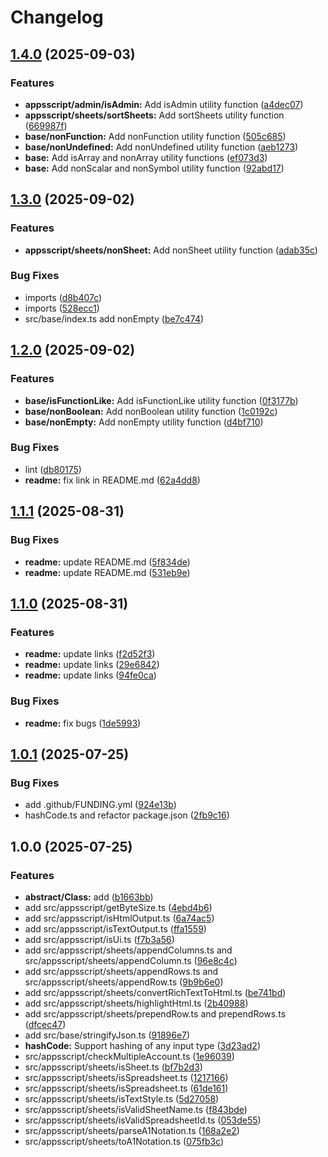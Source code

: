 # Changelog

## [1.4.0](https://github.com/MaksymStoianov/appsscript-utils/compare/v1.3.0...v1.4.0) (2025-09-03)


### Features

* **appsscript/admin/isAdmin:** Add isAdmin utility function ([a4dec07](https://github.com/MaksymStoianov/appsscript-utils/commit/a4dec07d6803baf5975f5f21dffb3c65e3f64e15))
* **appsscript/sheets/sortSheets:** Add sortSheets utility function ([669987f](https://github.com/MaksymStoianov/appsscript-utils/commit/669987f8ad89033d9e97900a0cda85fd2abdae0b))
* **base/nonFunction:** Add nonFunction utility function ([505c685](https://github.com/MaksymStoianov/appsscript-utils/commit/505c68542b65583218cd4cb75c228cefe763ad22))
* **base/nonUndefined:** Add nonUndefined utility function ([aeb1273](https://github.com/MaksymStoianov/appsscript-utils/commit/aeb1273480d238e1978af25a8ac1e6f4ea71921d))
* **base:** Add isArray and nonArray utility functions ([ef073d3](https://github.com/MaksymStoianov/appsscript-utils/commit/ef073d3250a00ca0357a5ca12f558df9caa066d5))
* **base:** Add nonScalar and nonSymbol utility function ([92abd17](https://github.com/MaksymStoianov/appsscript-utils/commit/92abd1717d9371c289cc9da368dbbf5b5b3ea888))

## [1.3.0](https://github.com/MaksymStoianov/appsscript-utils/compare/v1.2.0...v1.3.0) (2025-09-02)


### Features

* **appsscript/sheets/nonSheet:** Add nonSheet utility function ([adab35c](https://github.com/MaksymStoianov/appsscript-utils/commit/adab35cbe0561ed520bdf4f06b3fb8e60d0e3f17))


### Bug Fixes

* imports ([d8b407c](https://github.com/MaksymStoianov/appsscript-utils/commit/d8b407c46eb74a0a7277b435eb22eb7477f830eb))
* imports ([528ecc1](https://github.com/MaksymStoianov/appsscript-utils/commit/528ecc1580f84dfe26f4676eb8fbb420ba7cf500))
* src/base/index.ts add nonEmpty ([be7c474](https://github.com/MaksymStoianov/appsscript-utils/commit/be7c47444fb462c7fc71fe15e8fc5792a28f3dbc))

## [1.2.0](https://github.com/MaksymStoianov/appsscript-utils/compare/v1.1.1...v1.2.0) (2025-09-02)


### Features

* **base/isFunctionLike:** Add isFunctionLike utility function ([0f3177b](https://github.com/MaksymStoianov/appsscript-utils/commit/0f3177b5857a319c5eac51acd8d5d80a8fcc50fb))
* **base/nonBoolean:** Add nonBoolean utility function ([1c0192c](https://github.com/MaksymStoianov/appsscript-utils/commit/1c0192c14ca2f2a8e6e3120716f8c17c7e440ca7))
* **base/nonEmpty:** Add nonEmpty utility function ([d4bf710](https://github.com/MaksymStoianov/appsscript-utils/commit/d4bf7101d900923decee3261d048ede7d1f41108))


### Bug Fixes

* lint ([db80175](https://github.com/MaksymStoianov/appsscript-utils/commit/db80175b87a03a056c1900d8382d786063511566))
* **readme:** fix link in README.md ([62a4dd8](https://github.com/MaksymStoianov/appsscript-utils/commit/62a4dd897b93951452edc89d2ed2568db044e4de))

## [1.1.1](https://github.com/MaksymStoianov/appsscript-utils/compare/v1.1.0...v1.1.1) (2025-08-31)


### Bug Fixes

* **readme:** update README.md ([5f834de](https://github.com/MaksymStoianov/appsscript-utils/commit/5f834ded6e269349bbe564abac9603456c7b823d))
* **readme:** update README.md ([531eb9e](https://github.com/MaksymStoianov/appsscript-utils/commit/531eb9e5d195df4f0806e25a13e98ea607331f45))

## [1.1.0](https://github.com/MaksymStoianov/appsscript-utils/compare/v1.0.1...v1.1.0) (2025-08-31)


### Features

* **readme:** update links ([f2d52f3](https://github.com/MaksymStoianov/appsscript-utils/commit/f2d52f32175a345faf137a57c11c79e60eb5f264))
* **readme:** update links ([29e6842](https://github.com/MaksymStoianov/appsscript-utils/commit/29e684262beaa930ef47f25bfef0bad2381c003c))
* **readme:** update links ([94fe0ca](https://github.com/MaksymStoianov/appsscript-utils/commit/94fe0ca45ac06f3408c1d13440067cd232942ccf))


### Bug Fixes

* **readme:** fix bugs ([1de5993](https://github.com/MaksymStoianov/appsscript-utils/commit/1de59937c5da818caf81d201c1cadd66888e3de8))

## [1.0.1](https://github.com/MaksymStoianov/appsscript-utils/compare/v1.0.0...v1.0.1) (2025-07-25)

### Bug Fixes

- add .github/FUNDING.yml ([924e13b](https://github.com/MaksymStoianov/appsscript-utils/commit/924e13bc86314c7ec20b4f7d03d96865e6510d66))
- hashCode.ts and refactor package.json ([2fb9c16](https://github.com/MaksymStoianov/appsscript-utils/commit/2fb9c161b2dc3e0c9985b36d373e3e4272c32928))

## 1.0.0 (2025-07-25)

### Features

- **abstract/Class:** add ([b1663bb](https://github.com/MaksymStoianov/appsscript-utils/commit/b1663bbcd764f4b5b24962cceb7241f63481612e))
- add src/appsscript/getByteSize.ts ([4ebd4b6](https://github.com/MaksymStoianov/appsscript-utils/commit/4ebd4b67ab7ebb3f6711331bb34974df48118fce))
- add src/appsscript/isHtmlOutput.ts ([6a74ac5](https://github.com/MaksymStoianov/appsscript-utils/commit/6a74ac5c96c4b66e1380423582622a1451718c06))
- add src/appsscript/isTextOutput.ts ([ffa1559](https://github.com/MaksymStoianov/appsscript-utils/commit/ffa1559968978e6bf9d12e0da3ea314942700005))
- add src/appsscript/isUi.ts ([f7b3a56](https://github.com/MaksymStoianov/appsscript-utils/commit/f7b3a562b2841f8572d088e24d86b5d4e7079cc5))
- add src/appsscript/sheets/appendColumns.ts and src/appsscript/sheets/appendColumn.ts ([96e8c4c](https://github.com/MaksymStoianov/appsscript-utils/commit/96e8c4c84664eeafadec8a389095996b9f280b2c))
- add src/appsscript/sheets/appendRows.ts and src/appsscript/sheets/appendRow.ts ([9b9b6e0](https://github.com/MaksymStoianov/appsscript-utils/commit/9b9b6e0d6eb66905da26d17a308b01b22a250296))
- add src/appsscript/sheets/convertRichTextToHtml.ts ([be741bd](https://github.com/MaksymStoianov/appsscript-utils/commit/be741bdaeccfc3776c22c55d4db43e0f0f638823))
- add src/appsscript/sheets/highlightHtml.ts ([2b40988](https://github.com/MaksymStoianov/appsscript-utils/commit/2b40988cfd26b165dedd73307f888cfbf75087e4))
- add src/appsscript/sheets/prependRow.ts and prependRows.ts ([dfcec47](https://github.com/MaksymStoianov/appsscript-utils/commit/dfcec478168cd1da554188ffad44b19e52fd6fdd))
- add src/base/stringifyJson.ts ([91896e7](https://github.com/MaksymStoianov/appsscript-utils/commit/91896e7de82121f652c053205a8802205bd90d69))
- **hashCode:** Support hashing of any input type ([3d23ad2](https://github.com/MaksymStoianov/appsscript-utils/commit/3d23ad2cdb9eba0bb24bb9f8866ebd0536c0a59a))
- src/appsscript/checkMultipleAccount.ts ([1e96039](https://github.com/MaksymStoianov/appsscript-utils/commit/1e960393f9b58fe5e8b6bc5d06e642d33561cb73))
- src/appsscript/sheets/isSheet.ts ([bf7b2d3](https://github.com/MaksymStoianov/appsscript-utils/commit/bf7b2d394f730e3ce431c944537135100221b0a4))
- src/appsscript/sheets/isSpreadsheet.ts ([1217166](https://github.com/MaksymStoianov/appsscript-utils/commit/1217166e87592af4380ef00a1c14b923d3888d1c))
- src/appsscript/sheets/isSpreadsheet.ts ([61de161](https://github.com/MaksymStoianov/appsscript-utils/commit/61de161bec2358c02783c4b2f4fbd430ea5d21f0))
- src/appsscript/sheets/isTextStyle.ts ([5d27058](https://github.com/MaksymStoianov/appsscript-utils/commit/5d270581b6002ad120df110879ad858ce897ec89))
- src/appsscript/sheets/isValidSheetName.ts ([f843bde](https://github.com/MaksymStoianov/appsscript-utils/commit/f843bdea6f00228bc3bc7dcfb4859495a30cdc57))
- src/appsscript/sheets/isValidSpreadsheetId.ts ([053de55](https://github.com/MaksymStoianov/appsscript-utils/commit/053de555102d5efbc4b853fdad7f60314d500d1a))
- src/appsscript/sheets/parseA1Notation.ts ([168a2e2](https://github.com/MaksymStoianov/appsscript-utils/commit/168a2e207d4630016371add9c6509485c09ba7ec))
- src/appsscript/sheets/toA1Notation.ts ([075fb3c](https://github.com/MaksymStoianov/appsscript-utils/commit/075fb3c81e7d855aff01f34e6a12a88b2f111e6c))
